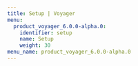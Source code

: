 ```yaml
---
title: Setup | Voyager
menu:
  product_voyager_6.0.0-alpha.0:
    identifier: setup
    name: Setup
    weight: 30
menu_name: product_voyager_6.0.0-alpha.0
---
```

